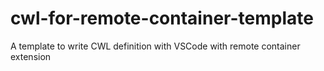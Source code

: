 # cwl-for-remote-container-template
A template to write CWL definition with VSCode with remote container extension
